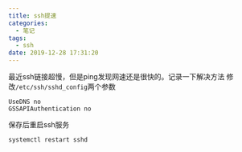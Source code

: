 ```yaml
---
title: ssh提速
categories:
  - 笔记
tags:
  - ssh
date: 2019-12-28 17:31:20
---
```

最近ssh链接超慢，但是ping发现网速还是很快的。记录一下解决方法
修改`/etc/ssh/sshd_config`两个参数
```
UseDNS no
GSSAPIAuthentication no
```
保存后重启ssh服务
```
systemctl restart sshd
```